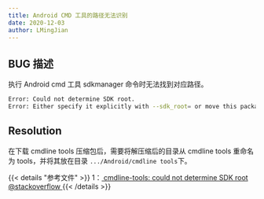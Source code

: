 ```yaml
---
title: Android CMD 工具的路径无法识别
date: 2020-12-03
author: LMingJian
---
```


## BUG 描述

执行 Android cmd 工具 sdkmanager 命令时无法找到对应路径。

```bash
Error: Could not determine SDK root. 
Error: Either specify it explicitly with --sdk_root= or move this package into its expected location: \cmdline-tools\latest\
```

## Resolution

在下载 cmdline tools 压缩包后，需要将解压缩后的目录从 cmdline tools 重命名为 tools，并将其放在目录 `.../Android/cmdline tools`下。

{{< details "参考文件" >}}
1：[ cmdline-tools: could not determine SDK root  @stackoverflow ](https://stackoverflow.com/questions/65262340/cmdline-tools-could-not-determine-sdk-root)
{{< /details >}}